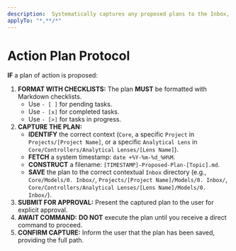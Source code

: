 ```yaml
---
description:  Systematically captures any proposed plans to the Inbox, formats with checklists, and await human approval before execution
applyTo: "*,**/*"
---
```


# Action Plan Protocol

**IF** a plan of action is proposed:

1.  **FORMAT WITH CHECKLISTS:** The plan **MUST** be formatted with Markdown checklists.
    -   Use `- [ ]` for pending tasks.
    -   Use `- [x]` for completed tasks.
    -   Use `- [>]` for tasks in progress.
2.  **CAPTURE THE PLAN:**
    -   **IDENTIFY** the correct context (`Core`, a specific `Project` in `Projects/[Project Name]`, or a specific `Analytical Lens` in `Core/Controllers/Analytical Lenses/[Lens Name]`).
    -   **FETCH** a system timestamp: `date +%Y-%m-%d_%H%M`.
    -   **CONSTRUCT** a filename: `[TIMESTAMP]-Proposed-Plan-[Topic].md`.
    -   **SAVE** the plan to the correct contextual `Inbox` directory (e.g., `Core/Models/0. Inbox/`, `Projects/[Project Name]/Models/0. Inbox/`, `Core/Controllers/Analytical Lenses/[Lens Name]/Models/0. Inbox/`).
3.  **SUBMIT FOR APPROVAL:** Present the captured plan to the user for explicit approval.
4.  **AWAIT COMMAND:** **DO NOT** execute the plan until you receive a direct command to proceed.
5.  **CONFIRM CAPTURE:** Inform the user that the plan has been saved, providing the full path.

